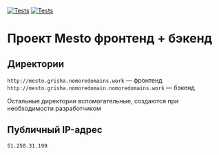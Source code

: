 [![Tests](https://github.com/yandex-praktikum/express-mesto-gha/actions/workflows/tests-13-sprint.yml/badge.svg)](https://github.com/yandex-praktikum/express-mesto-gha/actions/workflows/tests-13-sprint.yml) [![Tests](https://github.com/yandex-praktikum/express-mesto-gha/actions/workflows/tests-14-sprint.yml/badge.svg)](https://github.com/yandex-praktikum/express-mesto-gha/actions/workflows/tests-14-sprint.yml)
# Проект Mesto фронтенд + бэкенд

## Директории

`http://mesto.grisha.nomoredomains.work` — фронтенд  
`http://mesto.grisha.nomoredomain.nomoredomains.work` — бэкенд 
  
Остальные директории вспомогательные, создаются при необходимости разработчиком

## Публичный IP-адрес

`51.250.31.199`


